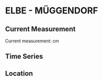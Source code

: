 # ELBE - MÜGGENDORF

## Current Measurement

Current measurement: <Value topic="rivers/pegel-online/ELBE/MÜGGENDORF/measurementValue"/> cm

## Time Series

<TimeSeries topic="rivers/pegel-online/ELBE/MÜGGENDORF/measurementValue" period="week" />

## Location

<WorldMap>
  <Marker lat="53.007901346124136" lon="11.656212633914112" labelTopic="rivers/pegel-online/ELBE/MÜGGENDORF" />
</WorldMap>
